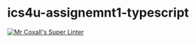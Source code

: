 # ics4u-assignemnt1-typescript

[![Mr Coxall's Super Linter](https://github.com/mohammedal-ess/ics4u-assignemnt1-typescript/workflows/Mr%20Coxall's%20Super%20Linter/badge.svg)](https://github.com/mohammedal-ess/ics4u-assignemnt1-typescript/actions/)
